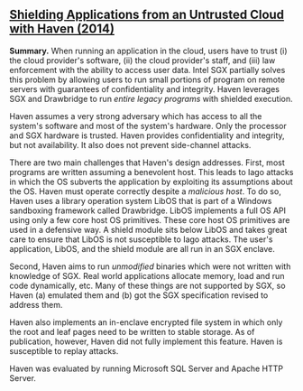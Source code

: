 ## [Shielding Applications from an Untrusted Cloud with Haven (2014)](https://scholar.google.com/scholar?cluster=12325554201123386346&hl=en&as_sdt=0,5)
**Summary.**
When running an application in the cloud, users have to trust (i) the cloud
provider's software, (ii) the cloud provider's staff, and (iii) law enforcement
with the ability to access user data. Intel SGX partially solves this problem
by allowing users to run small portions of program on remote servers with
guarantees of confidentiality and integrity. Haven leverages SGX and Drawbridge
to run *entire legacy programs* with shielded execution.

Haven assumes a very strong adversary which has access to all the system's
software and most of the system's hardware. Only the processor and SGX hardware
is trusted. Haven provides confidentiality and integrity, but not availability.
It also does not prevent side-channel attacks.

There are two main challenges that Haven's design addresses. First, most
programs are written assuming a benevolent host. This leads to Iago attacks in
which the OS subverts the application by exploiting its assumptions about the
OS. Haven must operate correctly despite a *malicious host*. To do so, Haven
uses a library operation system LibOS that is part of a Windows sandboxing
framework called Drawbridge. LibOS implements a full OS API using only a few
core host OS primitives. These core host OS primitives are used in a defensive
way. A shield module sits below LibOS and takes great care to ensure that LibOS
is not susceptible to Iago attacks. The user's application, LibOS, and the
shield module are all run in an SGX enclave.

Second, Haven aims to run *unmodified* binaries which were not written with
knowledge of SGX. Real world applications allocate memory, load and run code
dynamically, etc. Many of these things are not supported by SGX, so Haven (a)
emulated them and (b) got the SGX specification revised to address them.

Haven also implements an in-enclave encrypted file system in which only the
root and leaf pages need to be written to stable storage. As of publication,
however, Haven did not fully implement this feature. Haven is susceptible to
replay attacks.

Haven was evaluated by running Microsoft SQL Server and Apache HTTP Server.

